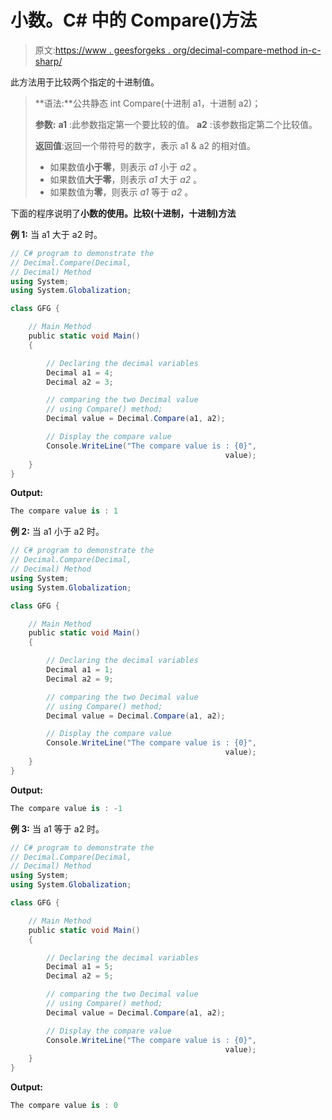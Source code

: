 # 小数。C# 中的 Compare()方法

> 原文:[https://www . geesforgeks . org/decimal-compare-method in-c-sharp/](https://www.geeksforgeeks.org/decimal-compare-method-in-c-sharp/)

此方法用于比较两个指定的十进制值。

> **语法:**公共静态 int Compare(十进制 a1，十进制 a2)；
> 
> **参数:**
> **a1** :此参数指定第一个要比较的值。
> **a2** :该参数指定第二个比较值。
> 
> **返回值**:返回一个带符号的数字，表示 a1 & a2 的相对值。
> 
> *   如果数值**小于零**，则表示 *a1* 小于 *a2* 。
> *   如果数值**大于零**，则表示 *a1* 大于 *a2* 。
> *   如果数值为**零**，则表示 *a1* 等于 *a2* 。

下面的程序说明了**小数的使用。比较(十进制，十进制)方法**

**例 1:** 当 a1 大于 a2 时。

```cs
// C# program to demonstrate the
// Decimal.Compare(Decimal, 
// Decimal) Method
using System;
using System.Globalization;

class GFG {

    // Main Method
    public static void Main()
    {

        // Declaring the decimal variables
        Decimal a1 = 4;
        Decimal a2 = 3;

        // comparing the two Decimal value
        // using Compare() method;
        Decimal value = Decimal.Compare(a1, a2);

        // Display the compare value
        Console.WriteLine("The compare value is : {0}",
                                                value);
    }
}
```

**Output:**

```cs
The compare value is : 1

```

**例 2:** 当 a1 小于 a2 时。

```cs
// C# program to demonstrate the
// Decimal.Compare(Decimal,
// Decimal) Method
using System;
using System.Globalization;

class GFG {

    // Main Method
    public static void Main()
    {

        // Declaring the decimal variables
        Decimal a1 = 1;
        Decimal a2 = 9;

        // comparing the two Decimal value
        // using Compare() method;
        Decimal value = Decimal.Compare(a1, a2);

        // Display the compare value
        Console.WriteLine("The compare value is : {0}",
                                                value);
    }
}
```

**Output:**

```cs
The compare value is : -1

```

**例 3:** 当 a1 等于 a2 时。

```cs
// C# program to demonstrate the
// Decimal.Compare(Decimal,
// Decimal) Method
using System;
using System.Globalization;

class GFG {

    // Main Method
    public static void Main()
    {

        // Declaring the decimal variables
        Decimal a1 = 5;
        Decimal a2 = 5;

        // comparing the two Decimal value
        // using Compare() method;
        Decimal value = Decimal.Compare(a1, a2);

        // Display the compare value
        Console.WriteLine("The compare value is : {0}",
                                                value);
    }
}
```

**Output:**

```cs
The compare value is : 0

```